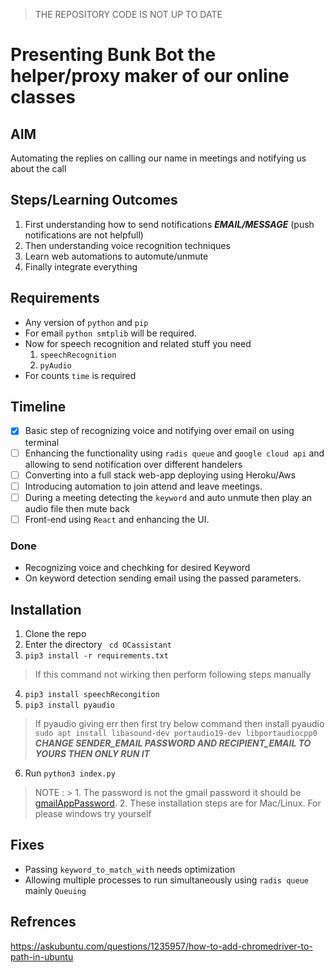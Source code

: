 > THE REPOSITORY CODE IS NOT UP TO DATE
# Presenting Bunk Bot the helper/proxy maker  of our online classes
## AIM
Automating the replies on calling our name in meetings and notifying us about the call

## Steps/Learning Outcomes
1. First understanding how to send notifications ***EMAIL/MESSAGE*** (push notifications are not helpfull)
2. Then understanding voice recognition techniques
3. Learn web automations to automute/unmute
4. Finally integrate everything

## Requirements
- Any version of `python` and `pip`
- For email `python smtplib` will be required.
- Now for speech recognition and related stuff you need
    1. `speechRecognition`
    3. `pyAudio`
- For counts `time` is required
## Timeline  
- [x] Basic step of recognizing voice and notifying over email on using terminal
- [ ] Enhancing the functionality using `radis queue` and `google cloud api` and allowing to send notification over different handelers
- [ ] Converting into a full stack web-app deploying using Heroku/Aws
- [ ]  Introducing automation to join attend and leave meetings.
- [ ] During a meeting detecting the `keyword` and auto unmute then play an audio file then mute back 
- [ ] Front-end using `React` and enhancing the UI.
### Done
- Recognizing voice and chechking for desired Keyword
- On keyword detection sending email using the passed parameters.

## Installation 
1. Clone the repo
2. Enter the directory ` cd OCassistant`
3. `pip3 install -r requirements.txt`
> If this command not wirking then perform following steps manually
4. `pip3 install speechRecongition`
5. `pip3 install pyaudio`
> If pyaudio giving err then first try below command then install pyaudio `sudo apt install libasound-dev portaudio19-dev libportaudiocpp0`
***CHANGE SENDER_EMAIL PASSWORD AND RECIPIENT_EMAIL TO YOURS THEN ONLY RUN IT***
6. Run `python3 index.py`
> NOTE : > 1. The password is not the gmail password it should be [gmailAppPassword](https://support.google.com/accounts/answer/185833?hl=en). 
>  2. These installation steps are for Mac/Linux. For please windows try yourself 

## Fixes
- Passing `keyword_to_match_with` needs optimization
- Allowing multiple processes to run simultaneously using `radis queue` mainly `Queuing` 
## Refrences
https://askubuntu.com/questions/1235957/how-to-add-chromedriver-to-path-in-ubuntu
